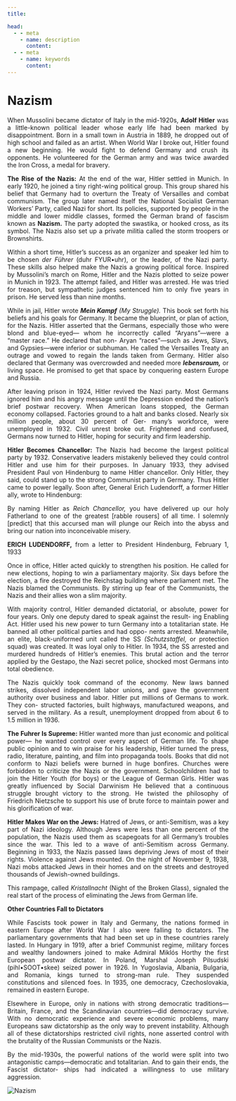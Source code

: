 ```yaml
---
title:

head:
  - - meta
    - name: description
      content:
  - - meta
    - name: keywords
      content:
---
```


<div style="text-align: justify">
<div class="  font-serif    text-base  font-normal tracking-wide">

# Nazism

When Mussolini became dictator of Italy in the mid-1920s, **Adolf Hitler** was a little-known political leader whose early life had been marked by disappointment. Born in a small town in Austria in 1889, he dropped out of high school and failed as an artist. When World War I broke out, Hitler found a new beginning. He would fight to defend Germany and crush its opponents. He volunteered for the German army and was twice awarded the Iron Cross, a medal for bravery.

**The Rise of the Nazis:** At the end of the war, Hitler settled in Munich. In early 1920, he joined a tiny right-wing political group. This group shared his belief that Germany had to overturn the Treaty of Versailles and combat communism. The group later named itself the National Socialist German Workers’ Party, called Nazi for short. Its policies, supported by people in the middle and lower middle classes, formed the German brand of fascism known as **Nazism.** The party adopted the swastika, or hooked cross, as its symbol. The Nazis also set up a private militia called the storm troopers or Brownshirts.

Within a short time, Hitler’s success as an organizer and speaker led him to be chosen _der Führer_ (duhr FYUR•uhr), or the leader, of the Nazi party. These skills also helped make the Nazis a growing political force. Inspired by Mussolini’s march on Rome, Hitler and the Nazis plotted to seize power in Munich in 1923. The attempt failed, and Hitler was arrested. He was tried for treason, but sympathetic judges sentenced him to only five years in prison. He served less than nine months.

While in jail, Hitler wrote **_Mein Kampf_** _(My Struggle)._ This book set forth his beliefs and his goals for Germany. It became the blueprint, or plan of action, for the Nazis. Hitler asserted that the Germans, especially those who were blond and blue-eyed— whom he incorrectly called “Aryans”—were a “master race.” He declared that non- Aryan “races”—such as Jews, Slavs, and Gypsies—were inferior or subhuman. He called the Versailles Treaty an outrage and vowed to regain the lands taken from Germany. Hitler also declared that Germany was overcrowded and needed more **_lebensraum,_** or living space. He promised to get that space by conquering eastern Europe and Russia.

After leaving prison in 1924, Hitler revived the Nazi party. Most Germans ignored him and his angry message until the Depression ended the nation’s brief postwar recovery. When American loans stopped, the German economy collapsed. Factories ground to a halt and banks closed. Nearly six million people, about 30 percent of Ger- many’s workforce, were unemployed in 1932. Civil unrest broke out. Frightened and confused, Germans now turned to Hitler, hoping for security and firm leadership.

**Hitler Becomes Chancellor:** The Nazis had become the largest political party by 1932. Conservative leaders mistakenly believed they could control Hitler and use him for their purposes. In January 1933, they advised President Paul von Hindenburg to name Hitler chancellor. Only Hitler, they said, could stand up to the strong Communist party in Germany. Thus Hitler came to power legally. Soon after, General Erich Ludendorff, a former Hitler ally, wrote to Hindenburg:

By naming Hitler as _Reich Chancellor,_ you have delivered up our holy Fatherland to one of the greatest \[rabble rousers\] of all time. I solemnly \[predict\] that this accursed man will plunge our Reich into the abyss and bring our nation into inconceivable misery.

**ERICH LUDENDORFF,** from a letter to President Hindenburg, February 1, 1933

Once in office, Hitler acted quickly to strengthen his position. He called for new elections, hoping to win a parliamentary majority. Six days before the election, a fire destroyed the Reichstag building where parliament met. The Nazis blamed the Communists. By stirring up fear of the Communists, the Nazis and their allies won a slim majority.

With majority control, Hitler demanded dictatorial, or absolute, power for four years. Only one deputy dared to speak against the result- ing Enabling Act. Hitler used his new power to turn Germany into a totalitarian state. He banned all other political parties and had oppo- nents arrested. Meanwhile, an elite, black-uniformed unit called the SS _(Schutzstaffel,_ or protection squad) was created. It was loyal only to Hitler. In 1934, the SS arrested and murdered hundreds of Hitler’s enemies. This brutal action and the terror applied by the Gestapo, the Nazi secret police, shocked most Germans into total obedience.

The Nazis quickly took command of the economy. New laws banned strikes, dissolved independent labor unions, and gave the government authority over business and labor. Hitler put millions of Germans to work. They con- structed factories, built highways, manufactured weapons, and served in the military. As a result, unemployment dropped from about 6 to 1.5 million in 1936.

**The Fuhrer Is Supreme:** Hitler wanted more than just economic and political power— he wanted control over every aspect of German life. To shape public opinion and to win praise for his leadership, Hitler turned the press, radio, literature, painting, and film into propaganda tools. Books that did not conform to Nazi beliefs were burned in huge bonfires. Churches were forbidden to criticize the Nazis or the government. Schoolchildren had to join the Hitler Youth (for boys) or the League of German Girls. Hitler was greatly influenced by Social Darwinism He believed that a continuous struggle brought victory to the strong. He twisted the philosophy of Friedrich Nietzsche to support his use of brute force to maintain power and his glorification of war.

**Hitler Makes War on the Jews:** Hatred of Jews, or anti-Semitism, was a key part of Nazi ideology. Although Jews were less than one percent of the population, the Nazis used them as scapegoats for all Germany’s troubles since the war. This led to a wave of anti-Semitism across Germany. Beginning in 1933, the Nazis passed laws depriving Jews of most of their rights. Violence against Jews mounted. On the night of November 9, 1938, Nazi mobs attacked Jews in their homes and on the streets and destroyed thousands of Jewish-owned buildings.

This rampage, called _Kristallnacht_ (Night of the Broken Glass), signaled the real start of the process of eliminating the Jews from German life.

**Other Countries Fall to Dictators**

While Fascists took power in Italy and Germany, the nations formed in eastern Europe after World War I also were falling to dictators. The parliamentary governments that had been set up in these countries rarely lasted. In Hungary in 1919, after a brief Communist regime, military forces and wealthy landowners joined to make Admiral Miklós Horthy the first European postwar dictator. In Poland, Marshal Joseph Pilsudski (pihl•SOOT•skee) seized power in 1926. In Yugoslavia, Albania, Bulgaria, and Romania, kings turned to strong-man rule. They suspended constitutions and silenced foes. In 1935, one democracy, Czechoslovakia, remained in eastern Europe.

Elsewhere in Europe, only in nations with strong democratic traditions—Britain, France, and the Scandinavian countries—did democracy survive. With no democratic experience and severe economic problems, many Europeans saw dictatorship as the only way to prevent instability. Although all of these dictatorships restricted civil rights, none asserted control with the brutality of the Russian Communists or the Nazis.

By the mid-1930s, the powerful nations of the world were split into two antagonistic camps—democratic and totalitarian. And to gain their ends, the Fascist dictator- ships had indicated a willingness to use military aggression.

![Nazism](https://www.insightsonindia.com/wp-content/uploads/2021/09/1-1.png)

</div>
</div>
